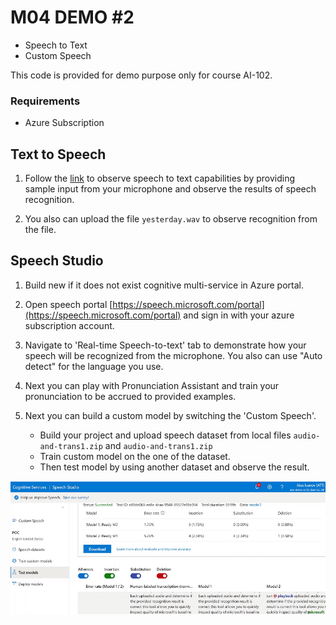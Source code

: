 # M04 DEMO #2

- Speech to Text
- Custom Speech

This code is provided for demo purpose only for course AI-102.

### Requirements
- Azure Subscription

## Text to Speech

1. Follow the [link](https://azure.microsoft.com/en-us/services/cognitive-services/speech-to-text//) to observe speech to text capabilities by providing sample input from your microphone and observe the results of speech recognition. 

1. You also can upload the file `yesterday.wav` to observe recognition from the file.


## Speech Studio 

1. Build new if it does not exist cognitive multi-service in Azure portal.
 
1. Open speech portal [https://speech.microsoft.com/portal](https://speech.microsoft.com/portal) and sign in with your azure subscription account.

1. Navigate to 'Real-time Speech-to-text' tab to demonstrate how your speech will be recognized from the microphone. You also can use "Auto detect" for the language you use.

1. Next you can play with Pronunciation Assistant and train your pronunciation to be accrued to provided examples.

1. Next you can build a custom model by switching the 'Custom Speech'.
    - Build your project and upload speech dataset from local files `audio-and-trans1.zip` and `audio-and-trans1.zip` 
    - Train custom model on the one of the dataset.
    - Then test model by using another dataset and observe the result.

![test-custom](./test-custom-speech.png)

